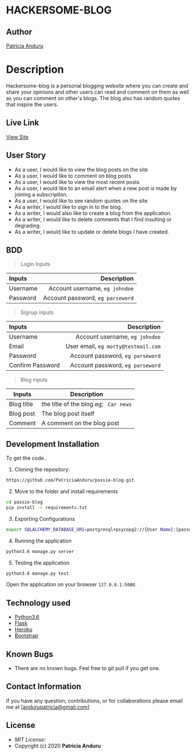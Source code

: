 # HACKERSOME-BLOG
## Author

[Patricia Anduru](https://github.com/PatriciaAnduru)

# Description
Hackersome-blog is a personal blogging website where you can create and share your opinions and other users can read and comment on them as well as you can comment on other's blogs. The blog also has random quotes that inspire the users.

## Live Link
[View Site](https://hackersome-blog.herokuapp.com/)


## User Story

* As a user, I would like to view the blog posts on the site
* As a user, I would like to comment on blog posts
* As a user, I would like to view the most recent posts
* As a user, I would like to an email alert when a new post is made by joining a subscription.
* As a user, I would like to see random quotes on the site
* As a writer, I would like to sign in to the blog.
* As a writer, I would also like to create a blog from the application.
* As a writer, I would like to delete comments that I find insulting or degrading.
* As a writer, I would like to update or delete blogs I have created.


## BDD
>Login Inputs

| Inputs |  Description |
| :---         |          ---: |
| Username  | Account username, ``eg johndoe``|
| Password  | Account password, ``eg parseword``|

>Signup inputs

| Inputs |  Description |
| :---         |          ---: |
| Username  | Account username, ``eg johndoe``|
| Email  | User email, ``eg morty@testmail.com``|
| Password  | Account password, ``eg parseword``|
| Confirm Password  | Account password, ``eg parseword``|


> Blog inputs

| Inputs | Description  |
|---|---|
|  Blog title | the title of the blog eg; `` Car news``  |
|  Blog post| The blog post itself|
| Comment| A comment on the blog post|




## Development Installation
To get the code..

1. Cloning the repository:
  ```bash
  https://github.com/PatriciaAnduru/passie-blog.git
  ```
2. Move to the folder and install requirements
  ```bash
  cd passie-blog
  pip install -r requirements.txt
  ```
3. Exporting Configurations
  ```bash
  export SQLALCHEMY_DATABASE_URI=postgresql+psycopg2://{User Name}:{password}@localhost/{database name}
  ```
4. Running the application
  ```bash
  python3.6 manage.py server
  ```
5. Testing the application
  ```bash
  python3.6 manage.py test
  ```
Open the application on your browser `127.0.0.1:5000`.


## Technology used

* [Python3.6](https://www.python.org/)
* [Flask](http://flask.pocoo.org/)
* [Heroku](https://heroku.com)
* [Bootstrap](https://getbootstrap.com/)


## Known Bugs
* There are no known bugs. Feel free to git pull if you get one.

## Contact Information 

If you have any question, contributions, or for collaborations please email me at [andurupatricia@gmail.com]

## License
* *MIT License:*
* Copyright (c) 2020 **Patricia Anduru**
